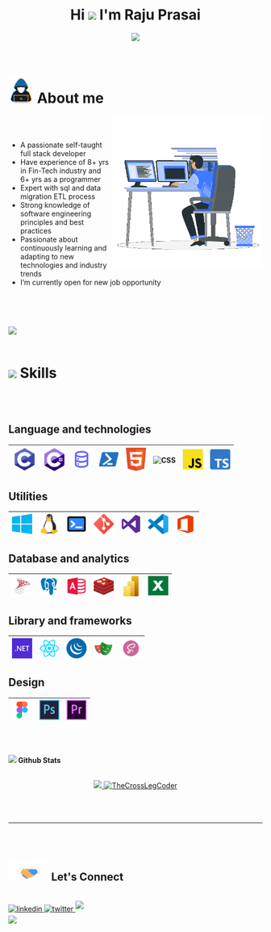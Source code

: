 <h1 align="center"><b>Hi <img src="https://media.giphy.com/media/hvRJCLFzcasrR4ia7z/giphy.gif" width="35"> I'm Raju Prasai </b></h1>

<p align="center">
  <img src="https://readme-typing-svg.herokuapp.com/?font=Time+New+Roman&color=cyan&size=25&center=true&vCenter=true&width=600&height=100&lines=Software%20Engineer%20|%20+DBA%20|%20+Researcher">
</p>
<br>
	
# <img src = "Assets/about_me.gif" width = 50px> **About me**
<img align="right" src="Assets/Right_Side.gif" width = 300px height= 300px >
<br>
<br>

- A passionate self-taught full stack developer
- Have experience of 8+ yrs in Fin-Tech industry and 6+ yrs as a programmer
- Expert with sql and data migration ETL process
- Strong knowledge of software engineering principles and best practices
- Passionate about continuously learning and adapting to new technologies and industry trends
- I’m currently open for new job opportunity

<br><br><br>

<img src="https://user-images.githubusercontent.com/73097560/115834477-dbab4500-a447-11eb-908a-139a6edaec5c.gif"><br><br>

# <img src="https://media2.giphy.com/media/QssGEmpkyEOhBCb7e1/giphy.gif?cid=ecf05e47a0n3gi1bfqntqmob8g9aid1oyj2wr3ds3mg700bl&rid=giphy.gif" width ="25"><b> Skills</b>
<br>
<br>

## Language and technologies

| <img title="C" alt="C" width="50px" src="./assets/tech-icons/lang/c.svg" /> | <img alt="C#" title="C#" width="40px" src="./assets/tech-icons/lang/cs.svg"> | <img title="SQL" alt="SQL" width="40px" src="./assets/tech-icons/lang/sql.svg"> | <img title="PowerShell" alt="PowerShell" width="40px" src="./assets/tech-icons/lang/powershell.svg"> | <img title="HTML" alt="HTML" width="40px" src="./assets/tech-icons/lang/html.svg"> | <img title="CSS" alt="CSS" width="40px" src="./assets/tech-icons/lang/css.svg"> | <img title="JS" alt="JS" width="40px" src="./assets/tech-icons/lang/js.svg"> | <img title="TS" alt="TS" width="40px" src="./assets/tech-icons/lang/ts.svg"> |
| -------------------------------------------------------------------- | --------------------------------------------------------------------- | ------------------------------------------------------------------------ | --------------------------------------------------------------------------------------------- | --------------------------------------------------------------------------- | ------------------------------------------------------------------------ | --------------------------------------------------------------------- | --------------------------------------------------------------------- |

## Utilities

| <img title="Windows" alt="Windows" width="40px" src="./assets/tech-icons/utilities/windows.svg" /> | <img title="Linux" alt="Linux" width="40px" src="./assets/tech-icons/utilities/linux.svg" /> | <img title="Terminal" alt="Terminal" width="40px" src="./assets/tech-icons/utilities/terminal.svg" /> | <img title="Git" alt="Git" width="40px" src="./assets/tech-icons/utilities/git.svg" /> | <img title="Visual Studio" alt="Visual Studio" width="40px" src="./assets/tech-icons/utilities/vs.svg" /> | <img title="Visual Studio Code" alt="Visual Studio Code" width="40px" src="./assets/tech-icons/utilities/vscode.svg" /> | <img title="Office" alt="Office" width="40px" src="./assets/tech-icons/utilities/office.svg" /> |
| ------------------------------------------------------------------------------------------- | ------------------------------------------------------------------------------------- | ---------------------------------------------------------------------------------------------- | --------------------------------------------------------------------------------------------------- | ------------------------------------------------------------------------------ | ---------------------------------------------------------------------------------------------------------------- | ---------------------------------------------------------------------------------------- |

## Database and analytics

| <img title="SQL Server" alt="SQL Server" width="40px" src="./assets/tech-icons/db-and-analytics/mssql.svg" /> | <img title="PostgreSQL" alt="PostgreSQL" width="40px" src="./assets/tech-icons/db-and-analytics/pgsql.svg" /> | <img title="Access" alt="Access" width="40px" src="./assets/tech-icons/db-and-analytics/access.svg" /> | <img title="Redis" alt="Redis" width="40px" src="./assets/tech-icons/db-and-analytics/redis.svg" /> | <img title="PowerBI" alt="PowerBI" width="40px" src="./assets/tech-icons/db-and-analytics/powerbi.svg" /> | <img title="Excel" alt="Excel" width="40px" src="./assets/tech-icons/db-and-analytics/excel.svg" /> |
| ---------------------------------------------------------------------------------------- | ---------------------------------------------------------------------------------------- | --------------------------------------------------------------------------------- | ------------------------------------------------------------------------------ | ------------------------------------------------------------------------------------ | ------------------------------------------------------------------------------ |

## Library and frameworks

| <img title=".NET" alt=".NET" width="40px" src="./assets/tech-icons/lib/dotnet.svg" /> | <img title="React" alt="React" width="40px" src="./assets/tech-icons/lib/react.svg" /> | <img title="jQuery" alt="jQuery" width="40px" src="./assets/tech-icons/lib/jquery.svg" /> | <img title="Playwright" alt="Playwright" width="40px" src="./assets/tech-icons/lib/playwright.svg" /> | <img title="Sass" alt="Sass" width="40px" src="./assets/tech-icons/lib/sass.svg" /> |
| ----------------------------------------------------------------------- | ---------------------------------------------------------------------------------- | ------------------------------------------------------------------------------------- | ---------------------------------------------------------------------------------------------- | ---------------------------------------------------------------------------- |

## Design

| <img title="Figma" alt="Figma" width="40px" src="./assets/tech-icons/design/figma.svg" /> | <img title="Photoshop" alt="Photoshop" width="40px" src="./assets/tech-icons/design/photoshop.svg" /> | <img title="PremierPro" alt="PremierPro" width="40px" src="./assets/tech-icons/design/premierpro.svg" /> |
| ---------------------------------------------------------------------------------- | ---------------------------------------------------------------------------------------------- | ------------------------------------------------------------------------------------------------- |

<br />
<br />

<img src="https://media.giphy.com/media/iY8CRBdQXODJSCERIr/giphy.gif" width="35"><b> Github Stats </b>
<br>
<br>
<div align="center">
  <a href="https://github.com/TheCrossLegCoder/">
    <img src="https://github-readme-stats.vercel.app/api?username=TheCrossLegCoder&include_all_commits=true&count_private=true&show_icons=true&line_height=20&title_color=7A7ADB&icon_color=2234AE&text_color=D3D3D3&bg_color=0,000000,130F40" width="450"/>
    <img src="https://github-readme-stats.vercel.app/api/top-langs?username=TheCrossLegCoder&show_icons=true&locale=en&layout=compact&line_height=20&title_color=7A7ADB&icon_color=2234AE&text_color=D3D3D3&bg_color=0,000000,130F40" width="450" alt="TheCrossLegCoder"/>
  </a>
</div>

<br>
<br>
<br>

-----

<br>
<br>

## <img src="Assets/handshake.gif" width ="80"> <b> Let's Connect</b>
<br>
<a href="https://linkedin.com/in/TheCrossLegCoder" target="_blank">
<img src="https://img.shields.io/badge/linkedin:  TheCrossLegCoder-%2300acee.svg?color=405DE6&style=for-the-badge&logo=linkedin&logoColor=white" alt=linkedin style="margin-bottom: 5px;"/>
</a>

<a href="https://twitter.com/TheCrossLegCoder" target="_blank">
<img src="https://img.shields.io/badge/twitter:  TheCrossLegCoder-%2300acee.svg?color=1DA1F2&style=for-the-badge&logo=twitter&logoColor=white" alt=twitter style="margin-bottom: 5px;"/>
</a>

<a href="mailto:TheCrossLegCoder@gmail.com" target="_blank">
<img src="https://img.shields.io/badge/gmail:  TheCrossLegCoder-%23EA4335.svg?style=for-the-badge&logo=gmail&logoColor=white" t=mail style="margin-bottom: 5px;" />
</a>

<br>
<img src="https://user-images.githubusercontent.com/73097560/115834477-dbab4500-a447-11eb-908a-139a6edaec5c.gif">
